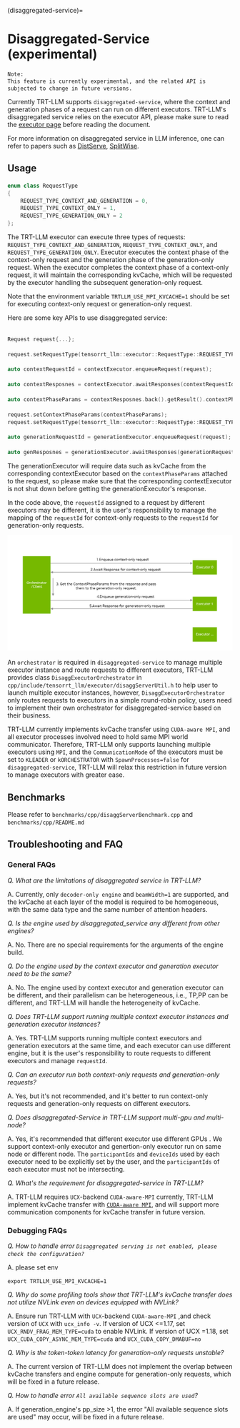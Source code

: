 (disaggregated-service)=

# Disaggregated-Service (experimental)


```{note}
Note:
This feature is currently experimental, and the related API is subjected to change in future versions.
```

Currently TRT-LLM supports `disaggregated-service`, where the context and generation phases of a request can run on different executors. TRT-LLM's disaggregated service relies on the executor API, please make sure to read the [executor page](executor.md) before reading the document.

For more information on disaggregated service in LLM inference, one can refer to papers such as [DistServe](https://arxiv.org/abs/2401.09670), [SplitWise](https://arxiv.org/abs/2311.18677).


## Usage

```cpp
enum class RequestType
{
    REQUEST_TYPE_CONTEXT_AND_GENERATION = 0,
    REQUEST_TYPE_CONTEXT_ONLY = 1,
    REQUEST_TYPE_GENERATION_ONLY = 2
};
```
The TRT-LLM executor can execute three types of requests: `REQUEST_TYPE_CONTEXT_AND_GENERATION`, `REQUEST_TYPE_CONTEXT_ONLY`, and `REQUEST_TYPE_GENERATION_ONLY`. Executor executes the context phase of the context-only request and the generation phase of the generation-only request. When the executor completes the context phase of a context-only request, it will maintain the corresponding kvCache, which will be requested by the executor handling the subsequent generation-only request.

Note that the environment variable `TRTLLM_USE_MPI_KVCACHE=1` should be set for executing context-only request or generation-only request.



Here are some key APIs to use disaggregated service:
```cpp

Request request{...};

request.setRequestType(tensorrt_llm::executor::RequestType::REQUEST_TYPE_CONTEXT_ONLY);

auto contextRequestId = contextExecutor.enqueueRequest(request);

auto contextResposnes = contextExecutor.awaitResponses(contextRequestId);

auto contextPhaseParams = contextResposnes.back().getResult().contextPhaseParams.value();

request.setContextPhaseParams(contextPhaseParams);
request.setRequestType(tensorrt_llm::executor::RequestType::REQUEST_TYPE_GENERATION_ONLY);

auto generationRequestId = generationExecutor.enqueueRequest(request);

auto genResposnes = generationExecutor.awaitResponses(generationRequestId);

```

The generationExecutor will require data such as kvCache from the corresponding contextExecutor based on the `contextPhaseParams` attached to the request, so please make sure that the corresponding contextExecutor is not shut down before getting the generationExecutor's response.

In the code above, the `requestId` assigned to a request by different executors may be different, it is the user's responsibility to manage the mapping of the `requestId` for context-only requests to the `requestId` for generation-only requests.


![disaggregated-service usage](images/disaggregated-service_usage.png)

An `orchestrator` is required in `disaggregated-service` to manage multiple executor instance and route requests to different executors, TRT-LLM provides class `DisaggExecutorOrchestrator` in `cpp/include/tensorrt_llm/executor/disaggServerUtil.h` to help user to launch multiple executor instances, however, `DisaggExecutorOrchestrator` only routes requests to executors in a simple round-robin policy, users need to implement their own orchestrator for disaggregated-service based on their business.

TRT-LLM currently implements kvCache transfer using `CUDA-aware MPI`, and all executor processes involved need to hold same MPI world communicator. Therefore, TRT-LLM only supports launching multiple executors using `MPI`, and the `CommunicationMode` of the executors must be set to `KLEADER` or `kORCHESTRATOR` with `SpawnProcesses=false` for `disaggregated-service`, TRT-LLM will relax this restriction in future version to manage executors with greater ease.

## Benchmarks


Please refer to `benchmarks/cpp/disaggServerBenchmark.cpp` and `benchmarks/cpp/README.md`


## Troubleshooting and FAQ

### General FAQs

*Q. What are the limitations of disaggregated service in TRT-LLM?*

A. Currently, only `decoder-only engine` and `beamWidth=1` are supported, and the kvCache at each layer of the model is required to be homogeneous, with the same data type and the same number of attention headers.

*Q. Is the engine used by disaggregated_service any different from other engines?*

A. No. There are no special requirements for the arguments of the engine build.

*Q. Do the engine used by the context executor and generation executor need to be the same?*

A. No. The engine used by context executor and generation executor can be different, and their parallelism can be heterogeneous, i.e., TP,PP can be different, and TRT-LLM will handle the heterogeneity of kvCache.

*Q. Does TRT-LLM support running multiple context executor instances and generation executor instances?*

A. Yes. TRT-LLM supports running multiple context executors and generation executors at the same time, and each executor can use different engine, but it is the user's responsibility to route requests to different executors and  manage `requestId`.

*Q. Can an executor run both context-only requests and generation-only requests?*

A. Yes, but it's not recommended, and it's better to run context-only requests and generation-only requests on different executors.


*Q. Does disaggregated-Service in TRT-LLM support multi-gpu and multi-node?*

A. Yes, it's recommended that different executor use different GPUs . We support context-only executor and genertion-only executor run on same node or different node. The `participantIds` and `deviceIds` used by each executor need to be explicitly set by the user, and the `participantIds` of each executor must not be intersecting.

*Q. What's the requirement for disaggregated-service in TRT-LLM?*

A. TRT-LLM requires `UCX`-backend `CUDA-aware-MPI` currently, TRT-LLM implement kvCache transfer with [`CUDA-aware MPI`](https://docs.open-mpi.org/en/v5.0.x/tuning-apps/networking/cuda.html#how-do-i-build-open-mpi-with-cuda-aware-support), and will support more communication components for kvCache transfer in future version.

### Debugging FAQs

*Q. How to handle error `Disaggregated serving is not enabled, please check the configuration?`*

A. please set env
```
export TRTLLM_USE_MPI_KVCACHE=1
```

*Q. Why do some profiling tools show that TRT-LLM's kvCache transfer does not utilize NVLink even on devices equipped with NVLink?*

A. Ensure run TRT-LLM with `UCX`-backend `CUDA-aware-MPI` ,and check version of `UCX` with `ucx_info -v`.
If version of UCX <=1.17, set `UCX_RNDV_FRAG_MEM_TYPE=cuda` to enable NVLink.
If version of UCX =1.18, set `UCX_CUDA_COPY_ASYNC_MEM_TYPE=cuda` and `UCX_CUDA_COPY_DMABUF=no`


*Q. Why is the token-token latency for generation-only requests unstable?*

A. The current version of TRT-LLM does not implement the overlap between kvCache transfers and engine compute for generation-only requests, which will be fixed in a future release.


*Q. How to handle error `All available sequence slots are used`?*

A. If generation_engine's pp_size >1, the error "All available sequence slots are used" may occur, will be fixed in a future release.
